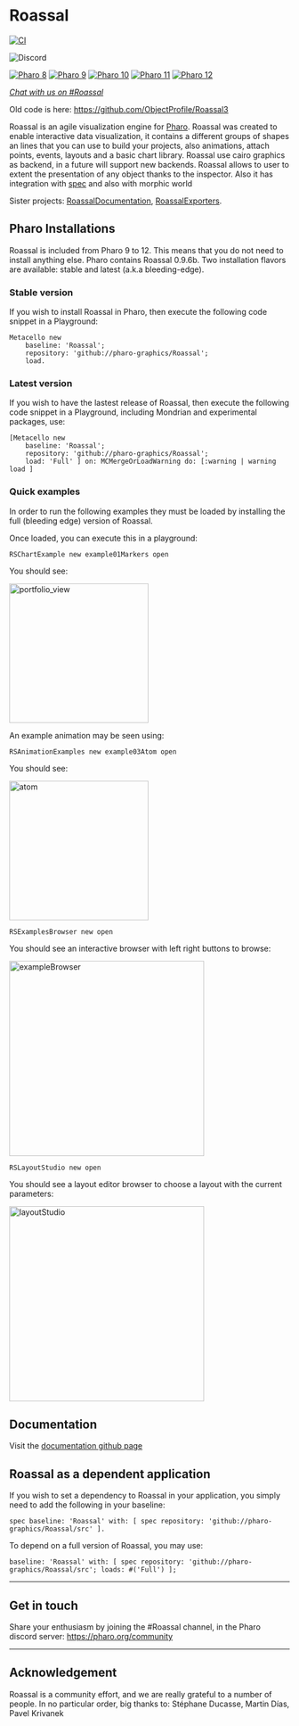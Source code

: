 # Roassal
[![CI](https://github.com/pharo-graphics/Roassal/actions/workflows/runTests.yml/badge.svg)](https://github.com/pharo-graphics/Roassal/actions/workflows/runTests.yml)

![Discord](https://img.shields.io/discord/223421264751099906)

[![Pharo 8](https://img.shields.io/badge/Pharo-8.0-%23aac9ff.svg)](https://pharo.org/download)
[![Pharo 9](https://img.shields.io/badge/Pharo-9.0-%23aac9ff.svg)](https://pharo.org/download)
[![Pharo 10](https://img.shields.io/badge/Pharo-10-%23aac9ff.svg)](https://pharo.org/download)
[![Pharo 11](https://img.shields.io/badge/Pharo-11-%23aac9ff.svg)](https://pharo.org/download)
[![Pharo 12](https://img.shields.io/badge/Pharo-12-%23aac9ff.svg)](https://pharo.org/download)

[*Chat with us on #Roassal*](https://discord.gg/QewZMZa)

Old code is here: https://github.com/ObjectProfile/Roassal3

Roassal is an agile visualization engine for [Pharo](http://pharo.org). Roassal was created to enable interactive data visualization, it contains a different groups of shapes an lines that you can use to build your projects, also animations, attach points, events, layouts and a basic chart library.
Roassal use cairo graphics as backend, in a future will support new backends.
Roassal allows to user to extent the presentation of any object thanks to the inspector. Also it has integration with [spec](https://github.com/pharo-spec/Spec) and also with morphic world

Sister projects: [RoassalDocumentation](https://github.com/pharo-graphics/RoassalDocumentation), [RoassalExporters](https://github.com/pharo-graphics/RoassalExporters).

## Pharo Installations
Roassal is included from Pharo 9 to 12. This means that you do not need to install anything else. Pharo contains Roassal 0.9.6b.
Two installation flavors are available: stable and latest (a.k.a bleeding-edge).

### Stable version
If you wish to install Roassal in Pharo, then execute the following code snippet in a Playground:

```Smalltalk
Metacello new
    baseline: 'Roassal';
    repository: 'github://pharo-graphics/Roassal';
    load.
```

### Latest version
If you wish to have the lastest release of Roassal, then execute the following code snippet in a Playground, including Mondrian and experimental packages, use:

```Smalltalk
[Metacello new
    baseline: 'Roassal';
    repository: 'github://pharo-graphics/Roassal';
    load: 'Full' ] on: MCMergeOrLoadWarning do: [:warning | warning load ]
```

### Quick examples
In order to run the following examples they must be loaded by installing the full (bleeding edge) version of Roassal.

Once loaded, you can execute this in a playground:

```Smalltalk
RSChartExample new example01Markers open
```

You should see:

<img width="250" height="250" alt="portfolio_view" src="https://user-images.githubusercontent.com/10532890/84400888-9afc6180-abd0-11ea-8258-4bbcbee7bd15.png">


An example animation may be seen using:

```Smalltalk
RSAnimationExamples new example03Atom open
```
You should see:

<img width="250" height="250" alt="atom" src="https://github.com/pharo-graphics/Roassal/raw/master/images/example03atom.gif?raw=true">

```Smalltalk
RSExamplesBrowser new open
```
You should see an interactive browser with left right buttons to browse:

<img height="350" alt="exampleBrowser" src="https://github.com/pharo-graphics/Roassal/raw/master/images/exampleBrowser.png?raw=true">

```Smalltalk
RSLayoutStudio new open
```
You should see a layout editor browser to choose a layout with the current parameters:

<img height="350" alt="layoutStudio" src="https://github.com/pharo-graphics/Roassal/raw/master/images/layoutStudio.png?raw=true">

## Documentation

Visit the [documentation github page](https://github.com/pharo-graphics/RoassalDocumentation)

## Roassal as a dependent application
If you wish to set a dependency to Roassal in your application, you simply need to add the following in your baseline:

```Smalltalk
spec baseline: 'Roassal' with: [ spec repository: 'github://pharo-graphics/Roassal/src' ].
```

To depend on a full version of Roassal, you may use:

```Smalltalk
baseline: 'Roassal' with: [ spec repository: 'github://pharo-graphics/Roassal/src'; loads: #('Full') ];
```
_____
## Get in touch
Share your enthusiasm by joining the #Roassal channel, in the Pharo discord server: https://pharo.org/community
_____
## Acknowledgement

Roassal is a community effort, and we are really grateful to a number of people. In no particular order, big thanks to:
Stéphane Ducasse, Martin Días, Pavel Krivanek
